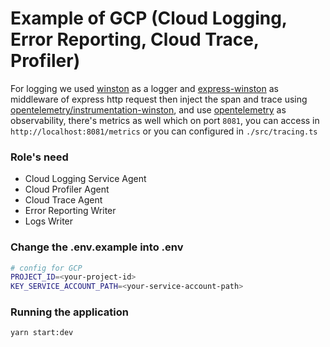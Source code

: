 # Example of GCP (Cloud Logging, Error Reporting, Cloud Trace, Profiler)
For logging we used [winston](https://www.npmjs.com/package/winston) as a logger and [express-winston](https://www.npmjs.com/package/express-winston) as middleware of express http request then inject the span and trace using [opentelemetry/instrumentation-winston](https://www.npmjs.com/package/@opentelemetry/instrumentation-winston), and use [opentelemetry](https://opentelemetry.io/) as observability, there's metrics as well which on port `8081`, you can access in `http://localhost:8081/metrics` or you can configured in `./src/tracing.ts`

### Role's need
- Cloud Logging Service Agent
- Cloud Profiler Agent
- Cloud Trace Agent
- Error Reporting Writer
- Logs Writer

### Change the .env.example into .env
```bash
# config for GCP
PROJECT_ID=<your-project-id>
KEY_SERVICE_ACCOUNT_PATH=<your-service-account-path>
```

### Running the application
```bash
yarn start:dev
```